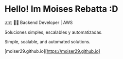 # Hello! Im Moises Rebatta :D

:argentina: :man_technologist: Backend Developer | AWS 

Soluciones simples, escalables y automatizadas.

Simple, scalable, and automated solutions.

[moiser29.github.io][https://moiser29.github.io]
